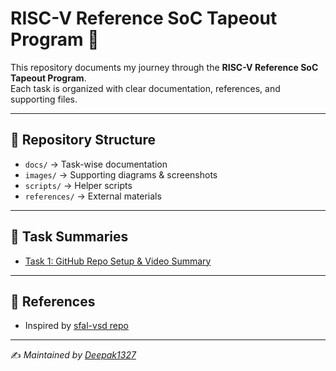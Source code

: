 # RISC-V Reference SoC Tapeout Program 🚀

This repository documents my journey through the **RISC-V Reference SoC Tapeout Program**.  
Each task is organized with clear documentation, references, and supporting files.

---

## 📌 Repository Structure
- `docs/` → Task-wise documentation
- `images/` → Supporting diagrams & screenshots
- `scripts/` → Helper scripts
- `references/` → External materials

---

## 📝 Task Summaries
- [Task 1: GitHub Repo Setup & Video Summary](docs/task1_summary.md)

---

## 🔗 References
- Inspired by [sfal-vsd repo](https://github.com/sukanyasmeher/sfal-vsd)

---

✍️ *Maintained by [Deepak1327](https://github.com/Deepak1327)*
